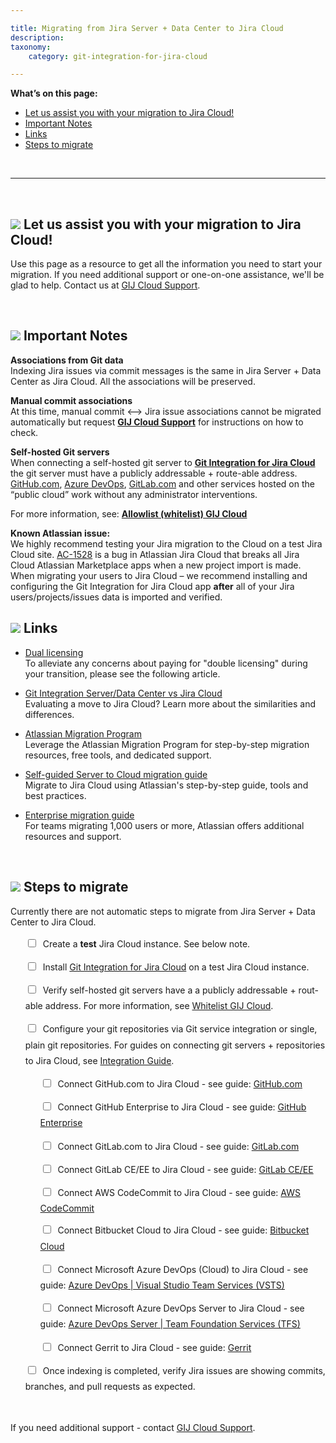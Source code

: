 ```yaml
---

title: Migrating from Jira Server + Data Center to Jira Cloud
description:
taxonomy:
    category: git-integration-for-jira-cloud

---
```


**What’s on this page:**
- [Let us assist you with your migration to Jira Cloud!](#let-us-assist-you)
- [Important Notes](#important-notes)
- [Links](#links)
- [Steps to migrate](#steps-to-migrate)

&nbsp;
* * *

<p id='let-us-assist-you'>&nbsp;</p>

## ![](/wp-content/uploads/gij-handshake-icon.png) Let us assist you with your migration to Jira Cloud!

Use this page as a resource to get all the information you need to start your migration. If you need additional support or one-on-one assistance, we'll be glad to help. Contact us at [GIJ Cloud Support](https://help.gitkraken.com/git-integration-for-jira-cloud/gij-cloud-contact-support).

<p id='important-notes'>&nbsp;</p>

## ![](/wp-content/uploads/gij-notes-two.png) Important Notes

**Associations from Git data**<br>
Indexing Jira issues via commit messages is the same in Jira Server + Data Center as Jira Cloud. All the associations will be preserved.

**Manual commit associations**<br>
At this time, manual commit \<--\> Jira issue associations cannot be migrated automatically but request [**GIJ Cloud Support**](https://help.gitkraken.com/git-integration-for-jira-cloud/gij-cloud-contact-support) for instructions on how to check.

**Self-hosted Git servers**<br>
When connecting a self-hosted git server to [**Git Integration for Jira Cloud**](https://marketplace.atlassian.com/apps/4984/git-integration-for-jira?hosting=cloud&tab=overview) the git server must have a publicly addressable + route-able address. [GitHub.com](http://GitHub.com), [Azure DevOps](https://dev.azure.com), [GitLab.com](http://GitLab.com) and other services hosted on the “public cloud” work without any administrator interventions.

For more information, see: [**Allowlist (whitelist) GIJ Cloud**](/git-integration-for-jira-cloud/allow-list-whitelist-bigbrassband-cloud-gij-cloud)

**Known Atlassian issue:**<br>
We highly recommend testing your Jira migration to the Cloud on a test Jira Cloud site. [AC-1528](https://ecosystem.atlassian.net/browse/AC-1528) is a bug in Atlassian Jira Cloud that breaks all Jira Cloud Atlassian Marketplace apps when a new project import is made. When migrating your users to Jira Cloud – we recommend installing and configuring the Git Integration for Jira Cloud app **after** all of your Jira users/projects/issues data is imported and verified.

## ![](/wp-content/uploads/gij-links-icon.png) Links

*   [Dual licensing](https://www.atlassian.com/migration/assess/calculate-pricing/dual-licensing)<br>To alleviate any concerns about paying for "double licensing" during your transition, please see the following article.

*   [Git Integration Server/Data Center vs Jira Cloud](/git-integration-for-jira-cloud/git-integration-server-data-center-vs-jira-cloud-feature-comparison-gij-cloud)<br>
Evaluating a move to Jira Cloud? Learn more about the similarities and differences.

*   [Atlassian Migration Program](https://www.atlassian.com/migration/cloud)<br>Leverage the Atlassian Migration Program for step-by-step migration resources, free tools, and dedicated support.

*   [Self-guided Server to Cloud migration guide](https://www.atlassian.com/migration/cloud/guide/introduction/overview)<br>Migrate to Jira Cloud using Atlassian's step-by-step guide, tools and best practices.

*   [Enterprise migration guide](https://www.atlassian.com/migration/cloud/enterprise)<br>For teams migrating 1,000 users or more, Atlassian offers additional resources and support.

<p id='steps-to-migrate'>&nbsp;</p>

## ![](/wp-content/uploads/gij-pencil-icon.png) Steps to migrate

Currently there are not automatic steps to migrate from Jira Server + Data Center to Jira Cloud.

<ul style='list-style-type:none;'>
    <li style='line-height:180%;margin-bottom:12px;'>
      <input type="checkbox"> &nbsp;Create a <b>test</b> Jira Cloud instance. See below note.
    </li>
    <li style='line-height:180%;margin-bottom:12px;'>
      <input type="checkbox"> &nbsp;Install <a href='https://marketplace.atlassian.com/apps/4984/git-integration-for-jira?hosting=cloud&tab=overview'>Git Integration for Jira Cloud</a> on a test Jira Cloud instance.
    </li>
    <li style='line-height:180%;margin-bottom:12px;'>
      <input type="checkbox"> &nbsp;Verify self-hosted git servers have a a publicly addressable + rout-able address. For more information, see <a href='/git-integration-for-jira-cloud/allow-list-whitelist-bigbrassband-cloud-gij-cloud'>Whitelist GIJ Cloud</a>.
    </li>
    <li style='line-height:180%;margin-bottom:12px;'>
      <input type="checkbox"> &nbsp;Configure your git repositories via Git service integration or single, plain git repositories. For guides on connecting git servers + repositories to Jira Cloud, see <a href='/git-integration-for-jira-cloud/integration-guide-gij-cloud'>Integration Guide</a>.
      <ul style='list-style-type:none;margin-top:12px'>
        <li style='line-height:180%;margin-bottom:12px;'>
            <input type="checkbox"> &nbsp;Connect GitHub.com to Jira Cloud - see guide: <a href='/git-integration-for-jira-cloud/github-com-gij-cloud'>GitHub.com</a></li>
        <li style='line-height:180%;margin-bottom:12px;'>
            <input type="checkbox"> &nbsp;Connect GitHub Enterprise to Jira Cloud - see guide: <a href='/git-integration-for-jira-cloud/github-enterprise-server-gij-cloud'>GitHub Enterprise</a></li>
        <li style='line-height:180%;margin-bottom:12px;'>
            <input type="checkbox"> &nbsp;Connect GitLab.com to Jira Cloud - see guide: <a href='/git-integration-for-jira-cloud/gitlab-com-gij-cloud'>GitLab.com</a></li>
        <li style='line-height:180%;margin-bottom:12px;'>
            <input type="checkbox"> &nbsp;Connect GitLab CE/EE to Jira Cloud - see guide: <a href='/git-integration-for-jira-cloud/gitlab-ce-ee-gij-cloud'>GitLab CE/EE</a></li>
        <li style='margin-bottom:10px'>
            <input type="checkbox"> &nbsp;Connect AWS CodeCommit to Jira Cloud - see guide: <a href='/git-integration-for-jira-cloud/aws-codecommit-gij-cloud'>AWS CodeCommit</a></li>
        <li style='line-height:180%;margin-bottom:12px;'>
            <input type="checkbox"> &nbsp;Connect Bitbucket Cloud to Jira Cloud - see guide: <a href='/git-integration-for-jira-cloud/bitbucket-cloud-gij-cloud/'>Bitbucket Cloud</a></li>
        <li style='line-height:180%;margin-bottom:12px;'>
            <input type="checkbox"> &nbsp;Connect Microsoft Azure DevOps (Cloud) to Jira Cloud - see guide: <a href='/git-integration-for-jira-cloud/azure-devops-visual-studio-team-services-vsts-gij-cloud'>Azure DevOps | Visual Studio Team Services (VSTS)</a></li>
        <li style='line-height:180%;margin-bottom:12px;'>
            <input type="checkbox"> &nbsp;Connect Microsoft Azure DevOps Server to Jira Cloud - see guide: <a href='/git-integration-for-jira-cloud/azure-devops-server-team-foundation-services-tfs-gij-cloud'>Azure DevOps Server | Team Foundation Services (TFS)</a></li>
        <li style='line-height:180%;margin-bottom:12px;'>
            <input type="checkbox"> &nbsp;Connect Gerrit to Jira Cloud - see guide: <a href='/git-integration-for-jira-cloud/gerrit-gij-cloud'>Gerrit</a></li>
      </ul>
    </li>
    <li style='line-height:180%;margin-bottom:12px;'>
      <input type="checkbox"> &nbsp;Once indexing is completed, verify Jira issues are showing commits, branches, and pull requests as expected.
    </li>
</ul>

&nbsp;

<div class="bbb-callout bbb--info">
    <div class="irow">
    <div class="ilogobox">
        <span class="logoimg"></span>
    </div>
    <div class="imsgbox">
        If you need additional support - contact <a href='https://help.gitkraken.com/git-integration-for-jira-cloud/gij-cloud-contact-support/'>GIJ Cloud Support</a>.
    </div>
    </div>
</div>

&nbsp;


